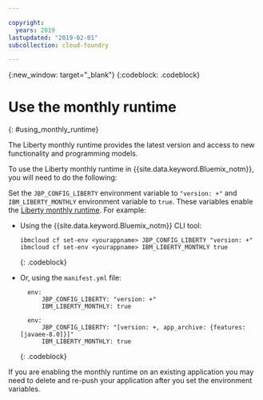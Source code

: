 ```yaml
---

copyright:
  years: 2019
lastupdated: "2019-02-01"
subcollection: cloud-foundry

---
```


{:new_window: target="_blank"}
{:codeblock: .codeblock}

# Use the monthly runtime
{: #using_monthly_runtime}

The Liberty monthly runtime provides the latest version and access to new functionality and programming models.

To use the Liberty monthly runtime in {{site.data.keyword.Bluemix_notm}}, you will need to do the following:

Set the `JBP_CONFIG_LIBERTY` environment variable to `"version: +"` and `IBM_LIBERTY_MONTHLY` environment variable to `true`. These variables enable the [Liberty monthly runtime](/docs/cloud-foundry?topic=cloud-foundry-buildpack_defauts#liberty_versions). For example:
  * Using the {{site.data.keyword.Bluemix_notm}} CLI tool:
    ```
    ibmcloud cf set-env <yourappname> JBP_CONFIG_LIBERTY "version: +"
    ibmcloud cf set-env <yourappname> IBM_LIBERTY_MONTHLY true
    ```
    {: .codeblock}

  * Or, using the `manifest.yml` file:
    ```
      env:
          JBP_CONFIG_LIBERTY: "version: +"
          IBM_LIBERTY_MONTHLY: true
    ```

    ```
      env:
          JBP_CONFIG_LIBERTY: "[version: +, app_archive: {features: [javaee-8.0]}]"
          IBM_LIBERTY_MONTHLY: true
    ```
    {: .codeblock}

If you are enabling the monthly runtime on an existing application you may need to delete and re-push your application after you set the environment variables.

